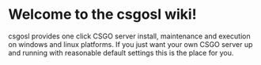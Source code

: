 # Welcome to the csgosl wiki!

csgosl provides one click CSGO server install, maintenance and execution on windows and linux platforms. If you just want your own CSGO server up and running with reasonable default settings this is the place for you.


